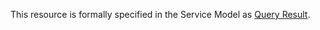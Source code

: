 This resource is formally specified in the Service Model as [Query Result](https://specifications.openehr.org/releases/SM/development/openehr_platform.html#_result_set_class).

<SchemaDefinition schemaRef="#/components/schemas/ResultSet" />
